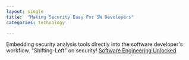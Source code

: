 ```yaml
---
layout: single
title:  "Making Security Easy For SW Developers"
categories: technology

---
```

Embedding security analysis tools directly into the software developer's workflow. "Shifting-Left" on security!
[Software Engineering Unlocked](https://podcasts.apple.com/us/podcast/software-engineering-unlocked/id1477527378?i=1000577187209)